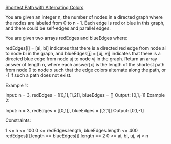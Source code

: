[Shortest Path with Alternating Colors](https://leetcode.com/problems/shortest-path-with-alternating-colors/)

You are given an integer n, the number of nodes in a directed graph where the nodes are labeled from 0 to n - 1. Each edge is red or blue in this graph, and there could be self-edges and parallel edges.

You are given two arrays redEdges and blueEdges where:

redEdges[i] = [ai, bi] indicates that there is a directed red edge from node ai to node bi in the graph, and
blueEdges[j] = [uj, vj] indicates that there is a directed blue edge from node uj to node vj in the graph.
Return an array answer of length n, where each answer[x] is the length of the shortest path from node 0 to node x such that the edge colors alternate along the path, or -1 if such a path does not exist.

 

Example 1:

Input: n = 3, redEdges = [[0,1],[1,2]], blueEdges = []
Output: [0,1,-1]
Example 2:

Input: n = 3, redEdges = [[0,1]], blueEdges = [[2,1]]
Output: [0,1,-1]
 

Constraints:

1 <= n <= 100
0 <= redEdges.length, blueEdges.length <= 400
redEdges[i].length == blueEdges[j].length == 2
0 <= ai, bi, uj, vj < n